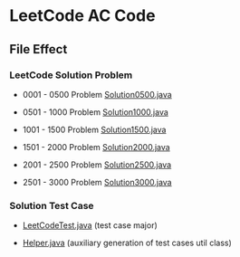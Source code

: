 # LeetCode AC Code

## File Effect

### LeetCode Solution Problem

- 0001 - 0500 Problem [Solution0500.java](https://github.com/Sinton/leetcode/blob/master/src/com/github/sinton/leetcode/Solution0500.java "Solution0500.java")

- 0501 - 1000 Problem [Solution1000.java](https://github.com/Sinton/leetcode/blob/master/src/com/github/sinton/leetcode/Solution1000.java "Solution1000.java")

- 1001 - 1500 Problem [Solution1500.java](https://github.com/Sinton/leetcode/blob/master/src/com/github/sinton/leetcode/Solution1500.java "Solution1500.java")

- 1501 - 2000 Problem [Solution2000.java](https://github.com/Sinton/leetcode/blob/master/src/com/github/sinton/leetcode/Solution2000.java "Solution2000.java")

- 2001 - 2500 Problem [Solution2500.java](https://github.com/Sinton/leetcode/blob/master/src/com/github/sinton/leetcode/Solution2500.java "Solution2500.java")

- 2501 - 3000 Problem [Solution3000.java](https://github.com/Sinton/leetcode/blob/master/src/com/github/sinton/leetcode/Solution3000.java "Solution3000.java")

### Solution Test Case

- [LeetCodeTest.java](https://github.com/Sinton/leetcode/blob/master/src/com/github/sinton/leetcode/LeetCodeTest.java "LeetCodeTest.java") (test case major)
  
- [Helper.java](https://github.com/Sinton/leetcode/blob/master/src/com/github/sinton/leetcode/Helper.java "Helper.java") (auxiliary generation of test cases util class)
